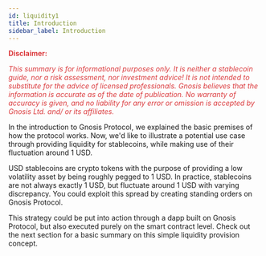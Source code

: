 ```yaml
---
id: liquidity1
title: Introduction
sidebar_label: Introduction
---
```


<span style="color:#DB3A3D">**Disclaimer:**</span>

<span style="color:#DB3A3D">*This summary is for informational purposes only. It is neither a stablecoin guide, nor a risk assessment, nor investment advice! It is not intended to substitute for the advice of licensed professionals. Gnosis believes that the information is accurate as of the date of publication. No warranty of accuracy is given, and no liability for any error or omission is accepted by Gnosis Ltd. and/ or its affiliates.*</span>
 
In the introduction to Gnosis Protocol, we explained the basic premises of how the protocol works. Now, we'd like to illustrate a potential use case through providing liquidity for stablecoins, while making use of their fluctuation around 1 USD.  

USD stablecoins are crypto tokens with the purpose of providing a low volatility asset by being roughly pegged to 1 USD. In practice, stablecoins are not always exactly 1 USD, but fluctuate around 1 USD with varying discrepancy. You could exploit this spread by creating standing orders on Gnosis Protocol. 

This strategy could be put into action through a dapp built on Gnosis Protocol, but also executed purely on the smart contract level. Check out the next section for a basic summary on this simple liquidity provision concept. 
